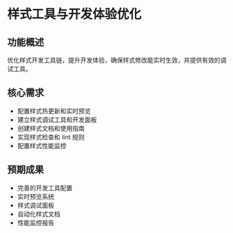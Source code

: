 # 样式工具与开发体验优化

## 功能概述
优化样式开发工具链，提升开发体验，确保样式修改能实时生效，并提供有效的调试工具。

## 核心需求
- 配置样式热更新和实时预览
- 建立样式调试工具和开发面板
- 创建样式文档和使用指南
- 实现样式检查和 lint 规则
- 配置样式性能监控

## 预期成果
- 完善的开发工具配置
- 实时预览系统
- 样式调试面板
- 自动化样式文档
- 性能监控报告